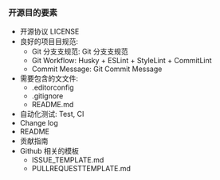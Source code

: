 ### 开源目的要素

- 开源协议 LICENSE 
- 良好的项⽬目规范:
  - Git 分⽀支规范:  Git 分⽀支规范
  - Git Workflow: Husky + ESLint + StyleLint + CommitLint 
  - Commit Message: Git Commit Message
- 需要包含的⽂文件: 
  - .editorconfig
  - .gitignore 
  - README.md 
- 自动化测试: Test, CI 
- Change log 
- README 
- 贡献指南
- Github 相关的模板 
  - ISSUE_TEMPLATE.md 
  - PULLREQUESTTEMPLATE.md 


